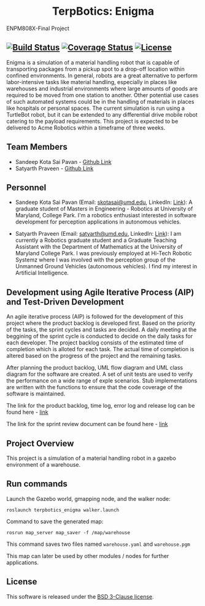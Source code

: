 <h1 align="center"> TerpBotics: Enigma
</h1>
ENPM808X-Final Project

[![Build Status](https://travis-ci.org/sandeep-kota/TerpBotics-Enigma.svg?branch=week_1)](https://travis-ci.org/sandeep-kota/terpbotics_enigma)
[![Coverage Status](https://coveralls.io/repos/github/sandeep-kota/TerpBotics-Enigma/badge.svg?branch=week_1)](https://coveralls.io/github/sandeep-kota/terpbotics_enigma?branch=week_1)
[![License](https://img.shields.io/badge/License-BSD%203--Clause-blue.svg)](https://opensource.org/licenses/BSD-3-Clause)
---

Enigma is a simulation of a material handling robot that is capable of transporting packages from a pickup spot to a drop-off location within confined environments. In general, robots are a great alternative to perform labor-intensive tasks like material handling, especially in places like warehouses and industrial environments where large amounts of goods are required to be moved from one station to another. Other potential use cases of such automated systems could be in the handling of materials in places like hospitals or personal spaces. The current simulation is run using a TurtleBot robot, but it can be extended to any differential drive mobile robot catering to the payload requirements. This project is expected to be delivered to Acme Robotics within a timeframe of three weeks.


## Team Members

- Sandeep Kota Sai Pavan - [Github Link](https://github.com/sandeep-kota)
- Satyarth Praveen - [Github Link](https://github.com/satyarth934)

## Personnel

 - Sandeep Kota Sai Pavan (Email: skotasai@umd.edu, LinkedIn: [Link](https://www.linkedin.com/in/sandeepkota341997/)): A graduate student of Masters in Engineering - Robotics at University of Maryland, College Park. I'm a robotics enthusiast interested in software development for perception applications in autonomous vehicles.

  - Satyarth Praveen (Email: satyarth@umd.edu, LinkedIn: [Link](https://www.linkedin.com/in/satyarth934/)): I am currently a Robotics graduate student and a Graduate Teaching Assistant with the Department of Mathematics at the University of Maryland College Park. I was previously employed at Hi-Tech Robotic Systemz where I was involved with the perception group of the Unmanned Ground Vehicles (autonomous vehicles). I find my interest in Artificial Intelligence.

## Development using Agile Iterative Process (AIP) and Test-Driven Development

An agile iterative process (AIP) is followed for the development of this project where the product backlog is developed first. Based on the priority of the tasks, the sprint cycles and tasks are decided. A daily meeting at the beggining of the sprint cycle is conducted to decide on the daily tasks for each developer. The project backlog consists of the estimated time of completion which is alloted for each task. The actual time of completion is altered based on the progress of the project and the remaining tasks.

After planning the product backlog, UML flow diagram and UML class diagram for the software are created. A set of unit tests are used to verify the performance on a wide range of exple scenarios. Stub implementations are written with the functions to ensure that the code coverage of the software is maintained.

The link for the product backlog, time log, error log and release log can be found here - [link](https://docs.google.com/spreadsheets/d/1_W5MeEY2wuFKOgrL02KUvVZgGzwXJrWAY3AVcIMq8zY/edit#gid=241005242) 

The link for the sprint review document can be found here - [link](https://docs.google.com/document/d/1372jK7DAAn1wwATMmXONC1Ds_ZeT41WqeLHxTDLHxzQ/edit?usp=sharing)

## Project Overview

This project is a simulation of a material handling robot in a gazebo environment of a warehouse.

## Run commands

Launch the Gazebo world, gmapping node, and the walker node:
```
roslaunch terpbotics_enigma walker.launch
```

Command to save the generated map:
```
rosrun map_server map_saver -f /map/warehouse
```
This command saves two files named `warehouse.yaml` and `warehouse.pgm`

This map can later be used by other modules / nodes for further applications.                                  

## License

This software is released under the [BSD 3-Clause license](./LICENSE). 
